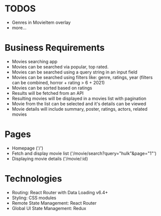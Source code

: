 # TODOS

- Genres in MovieItem overlay
- more...

# Business Requirements

- Movies searching app
- Movies can be searched via popular, top rated.
- Movies can be searched using a query string in an input field
- Movies can be searched using filters like: genre, ratings, year (filters can be combined, horror + rating > 6 + 2021)
- Movies can be sorted based on ratings
- Results will be fetched from an API
- Resulting movies will be displayed in a movies list with pagination
- Movie from the list can be selected and it's details can be viewed
- Movie details will include summary, poster, ratings, actors, related movies

# Pages

- Homepage ('/')
- Fetch and display movie list ('/movie/search?query="hulk"&page="1"')
- Displaying movie details ('/movie/:id)

# Technologies

- Routing: React Router with Data Loading v6.4+
- Styling: CSS modules
- Remote State Management: React Router
- Global UI State Management: Redux
